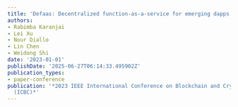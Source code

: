 ```yaml
---
title: 'Defaas: Decentralized function-as-a-service for emerging dapps and web3'
authors:
- Rabimba Karanjai
- Lei Xu
- Nour Diallo
- Lin Chen
- Weidong Shi
date: '2023-01-01'
publishDate: '2025-06-27T06:14:33.495902Z'
publication_types:
- paper-conference
publication: '*2023 IEEE International Conference on Blockchain and Cryptocurrency
  (ICBC)*'
---
```

